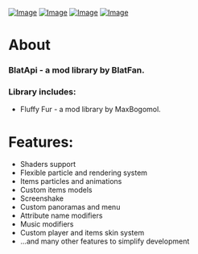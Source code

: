 [![Image](https://img.shields.io/static/v1?label=&message=Discord&color=ECEBE6&labelColor=2F4858&style=for-the-badge&logo=discord&logoColor=white)](https://discord.com/channels/1134588677121654925/1321575960033890375)
[![Image](https://img.shields.io/static/v1?label=&message=CurseForge&color=ECEBE6&labelColor=2F4858&style=for-the-badge&logo=curseforge&logoColor=white)](https://www.curseforge.com/minecraft/mc-mods/blatapi)
[![Image](https://img.shields.io/static/v1?label=&message=Modrinth&color=ECEBE6&labelColor=2F4858&style=for-the-badge&logo=modrinth&logoColor=green)](https://modrinth.com/mod/blatapi)
[![Image](https://img.shields.io/static/v1?label=&message=GitHub&color=ECEBE6&labelColor=2F4858&style=for-the-badge&logo=github&logoColor=white)](https://github.com/BlatFan/BlatApi)

# About
### BlatApi - a mod library by BlatFan.

### Library includes:
- Fluffy Fur - a mod library by MaxBogomol.

# Features:
- Shaders support
- Flexible particle and rendering system
- Items particles and animations
- Custom items models
- Screenshake
- Custom panoramas and menu
- Attribute name modifiers
- Music modifiers
- Custom player and items skin system
- ...and many other features to simplify development
